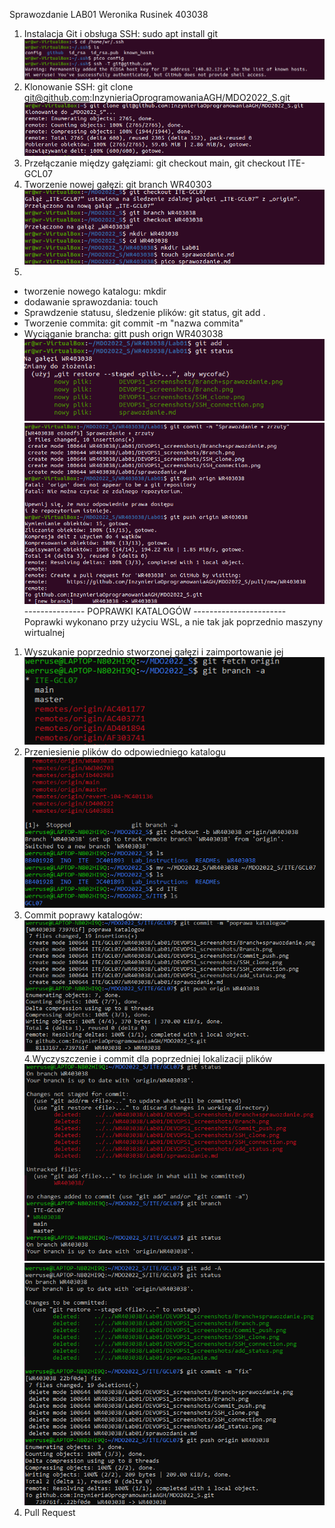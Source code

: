 Sprawozdanie LAB01 Weronika Rusinek 403038

1. Instalacja Git i obsługa SSH: sudo apt install git
![plot](./DEVOPS1_screenshots/SSH_connection.png)
2. Klonowanie SSH: git clone git@github.com:InzynieriaOprogramowaniaAGH/MDO2022_S.git
![plot](./DEVOPS1_screenshots/SSH_clone.png)
3. Przełączanie między gałęziami: git checkout main, git checkout ITE-GCL07
4. Tworzenie nowej gałęzi: git branch WR40303
![plot](./DEVOPS1_screenshots/Branch+sprawozdanie.png)
5. 
  - tworzenie nowego katalogu: mkdir
  - dodawanie sprawozdania: touch
  - Sprawdzenie statusu, śledzenie plików: git status, git add . 
  - Tworzenie commita: git commit -m "nazwa commita"
  -  Wyciąganie brancha: gitt push orign WR403038
![plot](./DEVOPS1_screenshots/add_status.png)
![plot](./DEVOPS1_screenshots/Commit_push.png)
--------------- POPRAWKI KATALOGÓW -----------------------
Poprawki wykonano przy użyciu WSL, a nie tak jak poprzednio maszyny wirtualnej 
1. Wyszukanie poprzednio stworzonej gałęzi i zaimportowanie jej
![plot](./DEVOPS1_screenshots/edit.PNG)
2. Przeniesienie plików do odpowiedniego katalogu
![plot](./DEVOPS1_screenshots/move.PNG)
3. Commit poprawy katalogów: 
![plot](./DEVOPS1_screenshots/commit_poprawa.PNG)
4.Wyczyszczenie i commit dla poprzedniej lokalizacji plików
![plot](./DEVOPS1_screenshots/fix.PNG)
![plot](./DEVOPS1_screenshots/commit_fix.PNG)
6. Pull Request

